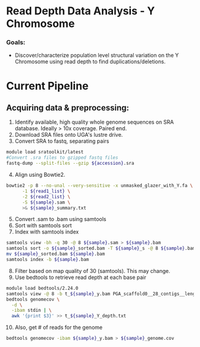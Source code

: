 # Read Depth Data Analysis - Y Chromosome
### Goals:
* Discover/characterize population level structural variation on the Y Chromosome using read depth to find duplications/deletions.

# Current Pipeline
## Acquiring data & preprocessing:
1. Identify available, high quality whole genome sequences on SRA database. Ideally > 10x coverage. Paired end.
2. Download SRA files onto UGA's lustre drive.
3. Convert SRA to fastq, separating pairs
```bash
module load sratoolkit/latest
#Convert .sra files to gzipped fastq files
fastq-dump --split-files --gzip ${accession}.sra
```
4. Align using Bowtie2.
```bash
bowtie2 -p 8 --no-unal --very-sensitive -x unmasked_glazer_with_Y.fa \
      -1 ${read1_list} \
      -2 ${read2_list} \
      -S ${sample}.sam \
      >& ${sample}_summary.txt
```
5. Convert .sam to .bam using samtools
6. Sort with samtools sort
7. Index with samtools index
```bash
samtools view -bh -q 30 -@ 8 ${sample}.sam > ${sample}.bam
samtools sort -o ${sample}_sorted.bam -T ${sample}_s -@ 8 ${sample}.bam
mv ${sample}_sorted.bam ${sample}.bam
samtools index -b ${sample}.bam
```
8. Filter based on map quality of 30 (samtools). This may change.
9. Use bedtools to retrieve read depth at each base pair
```bash
module load bedtools/2.24.0
samtools view -@ 8 -b t_${sample}_y.bam PGA_scaffold0__28_contigs__length_12341907 | \
bedtools genomecov \
  -d \
  -ibam stdin | \
  awk '{print $3}' >> t_${sample}_Y_depth.txt
```
10. Also, get # of reads for the genome
```bash
bedtools genomecov -ibam ${sample}_y.bam > ${sample}_genome.cov
```
